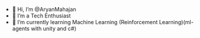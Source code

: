 - 👋 Hi, I’m @AryanMahajan
- 👀 I’m a Tech Enthusiast
- 🌱 I’m currently learning Machine Learning (Reinforcement Learning)(ml-agents with unity and c#)
